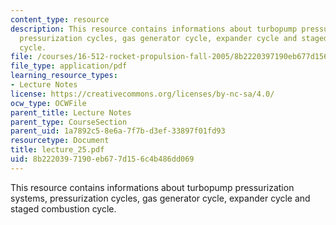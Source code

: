 ```yaml
---
content_type: resource
description: This resource contains informations about turbopump pressurization systems,
  pressurization cycles, gas generator cycle, expander cycle and staged combustion
  cycle.
file: /courses/16-512-rocket-propulsion-fall-2005/8b2220397190eb677d156c4b486dd069_lecture_25.pdf
file_type: application/pdf
learning_resource_types:
- Lecture Notes
license: https://creativecommons.org/licenses/by-nc-sa/4.0/
ocw_type: OCWFile
parent_title: Lecture Notes
parent_type: CourseSection
parent_uid: 1a7892c5-8e6a-7f7b-d3ef-33897f01fd93
resourcetype: Document
title: lecture_25.pdf
uid: 8b222039-7190-eb67-7d15-6c4b486dd069
---
```

This resource contains informations about turbopump pressurization systems, pressurization cycles, gas generator cycle, expander cycle and staged combustion cycle.